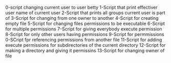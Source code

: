 0-script changing current user to user betty
1-Script that print effectiver user name of current user
2-Script that prints all groups current user is part of
3-Script for changing from one owner to another
4-Script for creating empty file
5-Script for changing files permissions to be executable
6-Script for multiple permissions
7-Script for giving everybody execute permission
8-Script for only other users having permissions
9-Script for permmissions
0-SCript fpr referencing permissions from another file
11-Script for adding execute permissions for subdirectories of the current directory
12-Script for making a directory and giving it permissins
13-Script for changing owner of file
